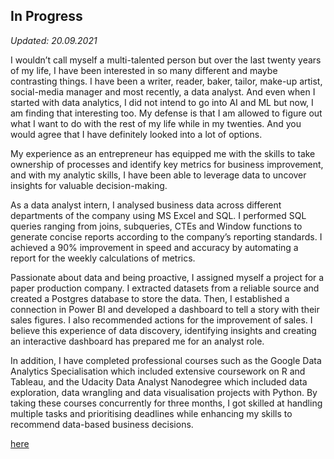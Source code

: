 ## In Progress  
*Updated: 20.09.2021* 

I wouldn’t call myself a multi-talented person but over the last twenty years of my life, I have been interested in so many different and maybe contrasting things. I have been a writer, reader, baker, tailor, make-up artist, social-media manager and most recently, a data analyst. And even when I started with data analytics, I did not intend to go into AI and ML but now, I am finding that interesting too. My defense is that I am allowed to figure out what I  want to do with the rest of my life while in my twenties. And you would agree that I have definitely looked into a lot of options.

My experience as an entrepreneur has equipped me with the skills to take ownership of processes and identify key metrics for business improvement, and with my analytic skills, I have been able to leverage data to uncover insights for valuable decision-making. 

As a data analyst intern, I analysed business data across different departments of the company using MS Excel and SQL. I performed SQL queries ranging from joins, subqueries, CTEs and Window functions to generate concise reports according to the company’s reporting standards. I achieved a 90% improvement in speed and accuracy by automating a report for the weekly calculations of metrics.

Passionate about data and being proactive, I assigned myself a project for a paper production company. I extracted datasets from a reliable source and created a Postgres database to store the data. Then, I established a connection in Power BI and developed a dashboard to tell a story with their sales figures. I also recommended actions for the improvement of sales. I believe this experience of data discovery, identifying insights and creating an interactive dashboard has prepared me for an analyst role.

In addition, I have completed professional courses such as the Google Data Analytics Specialisation which included extensive coursework on R and Tableau, and the Udacity Data Analyst Nanodegree which included data exploration, data wrangling and data visualisation projects with Python. By taking these courses concurrently for three months, I got skilled at handling multiple tasks and prioritising deadlines while enhancing my skills to recommend data-based business decisions.

[here](https://docs.google.com/document/d/1__W87L9VibaTORltMhjpbk7UTUyMi29PAlKwY83FpRg/edit?usp=sharing)


